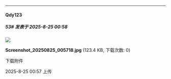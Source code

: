 ﻿
*****

####  Qdy123  
##### 53#       发表于 2025-8-25 00:58

<img src="https://img.stage1st.com/forum/202508/25/005754omrm4077tv6t4h90.jpg" referrerpolicy="no-referrer">

<strong>Screenshot_20250825_005718.jpg</strong> (123.4 KB, 下载次数: 0)

下载附件

2025-8-25 00:57 上传


